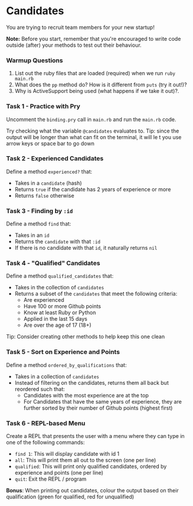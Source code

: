 Candidates
==========

You are trying to recruit team members for your new startup!

**Note:** Before you start, remember that you're encouraged to write code outside (after) your methods to test out their behaviour.  

### Warmup Questions

1. List out the ruby files that are loaded (required) when we run `ruby main.rb`
2. What does the `pp` method do? How is it different from `puts` (try it out!)?
3. Why is ActiveSupport being used (what happens if we take it out)?.

### Task 1 - Practice with Pry

Uncomment the `binding.pry` call in `main.rb` and run the `main.rb` code.

Try checking what the variable `@candidates` evaluates to. Tip: since the output will be longer than what can fit on the terminal, it will le t you use arrow keys or space bar to go down

### Task 2 - Experienced Candidates

Define a method `experienced?` that:
* Takes in a `candidate` (hash)
* Returns `true` if the candidate has 2 years of experience or more
* Returns `false` otherwise

### Task 3 - Finding by `:id`

Define a method `find` that:
* Takes in an `id`
* Returns the `candidate` with that `:id`
* If there is no candidate  with that `id`, it naturally returns `nil`

### Task 4 - "Qualified" Candidates

Define a method `qualified_candidates` that:
* Takes in the collection of `candidates`
* Returns a subset of the `candidates` that meet the following criteria:
  * Are experienced
  * Have 100 or more Github points
  * Know at least Ruby or Python
  * Applied in the last 15 days
  * Are over the age of 17 (18+)

Tip: Consider creating other methods to help keep this one clean

### Task 5 - Sort on Experience and Points

Define a method `ordered_by_qualifications` that:
* Takes in a collection of `candidates`
* Instead of filtering on the candidates, returns them all back but reordered such that:
  * Candidates with the most experience are at the top
  * For Candidates that have the same years of experience, they are further sorted by their number of Github points (highest first)

### Task 6 - REPL-based Menu

Create a REPL that presents the user with a menu where they can type in one of the following commands:
* `find 1`: This will display candidate with id 1
* `all`: This will print them all out to the screen (one per line)
* `qualified`: This will print only qualified candidates, ordered by experience and points (one per line)
* `quit`: Exit the REPL / program

**Bonus**: When printing out candidates, colour the output based on their qualification (green for qualified, red for unqualified)

